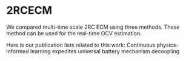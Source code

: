 # 2RCECM

We compared multi-time scale 2RC ECM using three methods. These method can be used for the real-time OCV estimation. 

Here is our publication lists related to this work:
Continuous physics-informed learning expedites universal battery mechanism decoupling
